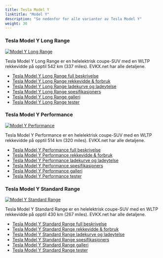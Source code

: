 ```yaml
---
title: Tesla Model Y
linktitle: "Model Y"
description: "Se nedenfor for alle varianter av Tesla Model Y"
weight: 30
---
```

### Tesla Model Y Long Range

<a href="model_y_long_range/"><img src="https://media.evkx.net/multimedia/models/tesla/model_y/model_y_long_range/main_1_st.jpg" class="img-fluid" alt="Model Y Long Range" ></a>

Tesla Model Y Long Range er en helelektrisk coupe-SUV med en WLTP rekkevidde på opptil 542 km (337 miles). EVKX.net har alle detaljene. 

- [Tesla Model Y Long Range full beskrivelse](model_y_long_range/)
- [Tesla Model Y Long Range rekkevidde & forbruk](model_y_long_range/rangeandconsumption/)
- [Tesla Model Y Long Range ladekurve og ladeytelse](model_y_long_range/chargingcurve/)
- [Tesla Model Y Long Range spesifikasjoners](model_y_long_range/specifications/)
- [Tesla Model Y Long Range galleri](model_y_long_range/gallery/)
- [Tesla Model Y Long Range tester](model_y_long_range/reviews/)

### Tesla Model Y Performance

<a href="model_y_performance/"><img src="https://media.evkx.net/multimedia/models/tesla/model_y/model_y_performance/main_1_st.jpg" class="img-fluid" alt="Model Y Performance" ></a>

Tesla Model Y Performance er en helelektrisk coupe-SUV med en WLTP rekkevidde på opptil 514 km (320 miles). EVKX.net har alle detaljene. 

- [Tesla Model Y Performance full beskrivelse](model_y_performance/)
- [Tesla Model Y Performance rekkevidde & forbruk](model_y_performance/rangeandconsumption/)
- [Tesla Model Y Performance ladekurve og ladeytelse](model_y_performance/chargingcurve/)
- [Tesla Model Y Performance spesifikasjoners](model_y_performance/specifications/)
- [Tesla Model Y Performance galleri](model_y_performance/gallery/)
- [Tesla Model Y Performance tester](model_y_performance/reviews/)

### Tesla Model Y Standard Range

<a href="model_y_standard_range/"><img src="https://media.evkx.net/multimedia/models/tesla/model_y/model_y_standard_range/main_1_st.jpg" class="img-fluid" alt="Model Y Standard Range" ></a>

Tesla Model Y Standard Range er en helelektrisk coupe-SUV med en WLTP rekkevidde på opptil 430 km (267 miles). EVKX.net har alle detaljene. 

- [Tesla Model Y Standard Range full beskrivelse](model_y_standard_range/)
- [Tesla Model Y Standard Range rekkevidde & forbruk](model_y_standard_range/rangeandconsumption/)
- [Tesla Model Y Standard Range ladekurve og ladeytelse](model_y_standard_range/chargingcurve/)
- [Tesla Model Y Standard Range spesifikasjoners](model_y_standard_range/specifications/)
- [Tesla Model Y Standard Range galleri](model_y_standard_range/gallery/)
- [Tesla Model Y Standard Range tester](model_y_standard_range/reviews/)

